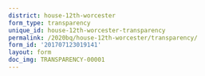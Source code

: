 ```yaml
---
district: house-12th-worcester
form_type: transparency
unique_id: house-12th-worcester-transparency
permalink: /2020bq/house-12th-worcester/transparency/
form_id: '201707123019141'
layout: form
doc_img: TRANSPARENCY-00001
---
```

